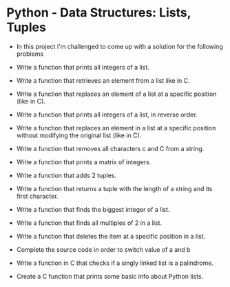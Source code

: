 # Python - Data Structures: Lists, Tuples
* In this project i'm challenged to come up with a solution for the following problems

* Write a function that prints all integers of a list.

* Write a function that retrieves an element from a list like in C.

* Write a function that replaces an element of a list at a specific position (like in C).

* Write a function that prints all integers of a list, in reverse order.

* Write a function that replaces an element in a list at a specific position without modifying the original list (like in C).

* Write a function that removes all characters c and C from a string.

* Write a function that prints a matrix of integers.

* Write a function that adds 2 tuples.

* Write a function that returns a tuple with the length of a string and its first character.

* Write a function that finds the biggest integer of a list.

* Write a function that finds all multiples of 2 in a list.

* Write a function that deletes the item at a specific position in a list.

* Complete the source code in order to switch value of a and b

* Write a function in C that checks if a singly linked list is a palindrome.

* Create a C function that prints some basic info about Python lists.
